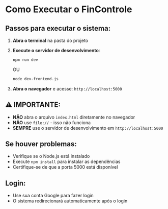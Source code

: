 # Como Executar o FinControle

## Passos para executar o sistema:

1. **Abra o terminal** na pasta do projeto
2. **Execute o servidor de desenvolvimento**:
   ```bash
   npm run dev
   ```
   OU
   ```bash
   node dev-frontend.js
   ```

3. **Abra o navegador** e acesse: `http://localhost:5000`

## ⚠️ IMPORTANTE:
- **NÃO** abra o arquivo `index.html` diretamente no navegador
- **NÃO** use `file://` - isso não funciona
- **SEMPRE** use o servidor de desenvolvimento em `http://localhost:5000`

## Se houver problemas:
- Verifique se o Node.js está instalado
- Execute `npm install` para instalar as dependências
- Certifique-se de que a porta 5000 está disponível

## Login:
- Use sua conta Google para fazer login
- O sistema redirecionará automaticamente após o login